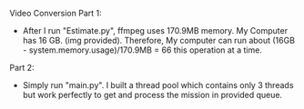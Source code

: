 Video Conversion
Part 1:
  * After I run "Estimate.py", ffmpeg uses 170.9MB memory. My Computer has 16 GB. (img provided). Therefore, My computer can run about (16GB - system.memory.usage)/170.9MB = 66 this operation at a time.

Part 2:
  * Simply run "main.py". I built a thread pool which contains only 3 threads but work perfectly to get and process the mission in provided     queue.
